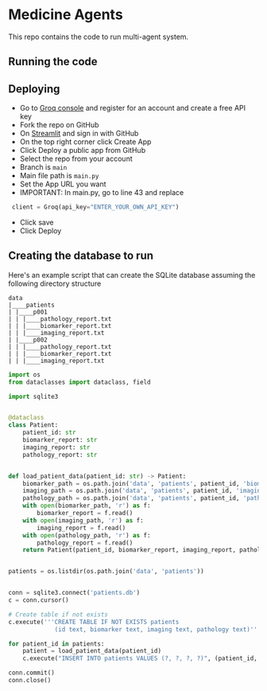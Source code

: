 # Medicine Agents

This repo contains the code to run multi-agent system.


## Running the code

## Deploying

- Go to [Groq console](https://console.groq.com/playground) and register for an account and create a free API key
- Fork the repo on GitHub
- On [Streamlit](https://share.streamlit.io) and sign in with GitHub
- On the top right corner click Create App
- Click Deploy a public app from GitHub
- Select the repo from your account
- Branch is `main`
- Main file path is `main.py`
- Set the App URL you want
- IMPORTANT: In main.py, go to line 43 and replace
 ```python
  client = Groq(api_key="ENTER_YOUR_OWN_API_KEY")
```
- Click save
- Click Deploy


## Creating the database to run

Here's an example script that can create the SQLite database assuming the following directory structure

```text
data
|____patients
| |____p001
| | |____pathology_report.txt
| | |____biomarker_report.txt
| | |____imaging_report.txt
| |____p002
| | |____pathology_report.txt
| | |____biomarker_report.txt
| | |____imaging_report.txt
```



```python
import os
from dataclasses import dataclass, field

import sqlite3


@dataclass
class Patient:
    patient_id: str
    biomarker_report: str
    imaging_report: str
    pathology_report: str


def load_patient_data(patient_id: str) -> Patient:
    biomarker_path = os.path.join('data', 'patients', patient_id, 'biomarker_report.txt')
    imaging_path = os.path.join('data', 'patients', patient_id, 'imaging_report.txt')
    pathology_path = os.path.join('data', 'patients', patient_id, 'pathology_report.txt')
    with open(biomarker_path, 'r') as f:
        biomarker_report = f.read()
    with open(imaging_path, 'r') as f:
        imaging_report = f.read()
    with open(pathology_path, 'r') as f:
        pathology_report = f.read()
    return Patient(patient_id, biomarker_report, imaging_report, pathology_report)


patients = os.listdir(os.path.join('data', 'patients'))


conn = sqlite3.connect('patients.db')
c = conn.cursor()

# Create table if not exists
c.execute('''CREATE TABLE IF NOT EXISTS patients
             (id text, biomarker text, imaging text, pathology text)''')

for patient_id in patients:
    patient = load_patient_data(patient_id)
    c.execute("INSERT INTO patients VALUES (?, ?, ?, ?)", (patient_id, patient.biomarker_report, patient.imaging_report, patient.pathology_report))

conn.commit()
conn.close()


```

